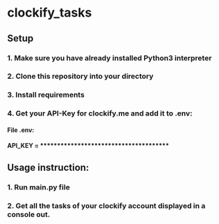 # clockify_tasks

## Setup
### 1. Make sure you have already installed Python3 interpreter
### 2. Clone this repository into your directory
### 3. Install requirements
### 4. Get your API-Key for clockify.me and add it to .env:
#### File .env:
#### API_KEY = **************************************

## Usage instruction:
### 1. Run main.py file
### 2. Get all the tasks of your clockify account displayed in a console out. 
